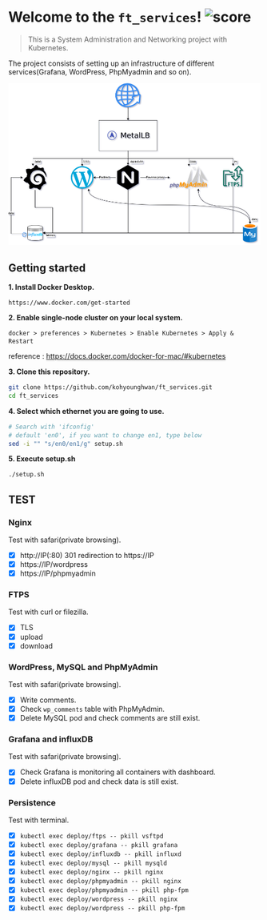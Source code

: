 # Welcome to the `ft_services`! ![score](https://img.shields.io/badge/100/100-5cb85c?style=for-the-badge) 
>  This is a System Administration and Networking project with Kubernetes.

The project consists of setting up an infrastructure of different services(Grafana, WordPress, PhpMyadmin and so on). 

![Project diagram](https://github.com/kohyounghwan/ft_services/blob/master/diagram.png?raw=true)

## Getting started
**1. Install Docker Desktop.**

	https://www.docker.com/get-started
	

**2. Enable single-node cluster on your local system.**

	docker > preferences > Kubernetes > Enable Kubernetes > Apply & Restart	

reference : https://docs.docker.com/docker-for-mac/#kubernetes

**3. Clone this repository.**

```sh
git clone https://github.com/kohyounghwan/ft_services.git
cd ft_services
```

**4. Select which ethernet you are going to use.**

```sh
# Search with 'ifconfig'
# default 'en0', if you want to change en1, type below
sed -i "" "s/en0/en1/g" setup.sh
```

**5. Execute setup.sh**

```sh
./setup.sh
```

## TEST
### Nginx
Test with safari(private browsing).
- [x] http://IP(:80) 301 redirection to https://IP
- [x] https://IP/wordpress 
- [x] https://IP/phpmyadmin

### FTPS
Test with curl or filezilla.
- [x] TLS
- [x] upload
- [x] download

### WordPress, MySQL and PhpMyAdmin
Test with safari(private browsing).
- [x] Write comments.
- [x] Check `wp_comments` table with PhpMyAdmin.
- [x] Delete MySQL pod and check comments are still exist.

### Grafana and influxDB
Test with safari(private browsing).
- [x] Check Grafana is monitoring all containers with dashboard.
- [x] Delete influxDB pod and check data is still exist.

### Persistence
Test with terminal.
- [x] `kubectl exec deploy/ftps -- pkill vsftpd`
- [x] `kubectl exec deploy/grafana -- pkill grafana`
- [x] `kubectl exec deploy/influxdb -- pkill influxd`
- [x] `kubectl exec deploy/mysql -- pkill mysqld`
- [x] `kubectl exec deploy/nginx -- pkill nginx`
- [x] `kubectl exec deploy/phpmyadmin -- pkill nginx`
- [x] `kubectl exec deploy/phpmyadmin -- pkill php-fpm`
- [x] `kubectl exec deploy/wordpress -- pkill nginx`
- [x] `kubectl exec deploy/wordpress -- pkill php-fpm`